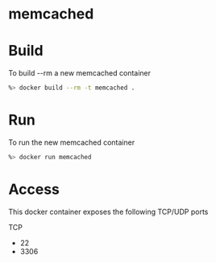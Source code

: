 memcached
================

# Build
To build --rm a new memcached container

```sh
%> docker build --rm -t memcached .
```

# Run
To run the new memcached container

```sh
%> docker run memcached
```

# Access
This docker container exposes the following TCP/UDP ports

TCP
* 22
* 3306
